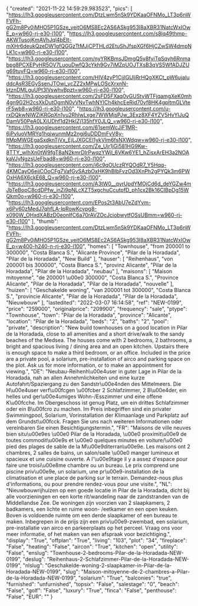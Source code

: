 {
"created": "2021-11-22 14:59:29.983523",
"pics": [
"https://lh3.googleusercontent.com/DtzLwm5nSk9YDKaaOFNMo_LT3p6nWFVFh-gG2m8Pv0jMHO5P1GSze_yeitO6MS8Ec2AS6ASkg953I8aXBR31NatcWxIOwE_p=w960-rj-e30-l100",
"https://lh3.googleusercontent.com/s8lq49thmp-AKWTusojKmAVhJql4bEIt-mXHr6deukQzeDW1gfQGGzTtMJjCPTHLd2EtuShJfspXGf6HjCZwSW4dmpNLK1c=w960-rj-e30-l100",
"https://lh3.googleusercontent.com/nyYRKBmsJDmgQ5v8fviTqSqyh6Rnmabpg8PCXEPyHR5OV7LuouDwfQ3cYkh9Gv7iMZpUOJTXsB3qVS5WfADJZUg69tuyFQ=w960-rj-e30-l100",
"https://lh3.googleusercontent.com/HIV4zyP1CjjIGUljRrHQgXKCt_pW6ujaIuddcAsR3EGySsenJTOwj_ycZZ2xMPwLOScXrxnN-ktznDMLguUPt3lVswhvBpzt=w960-rj-e30-l100",
"https://lh3.googleusercontent.com/2sFD5FXaq0vGUStyWTFjqamgXeK0mh4gn9G2H2csXkDutOgmN0vVNvTwhNYICh4khcEeRid70vf8HK4gpltmGLVterF5wb8=w960-rj-e30-l100",
"https://lh3.googleusercontent.com/u-rxDQkwNlWZiKRGpXn1yu2RhIwLxge7WWMjsPJw_3Exz8XF4YZV5HvYlJuQDamV50PeA0LXiUDhf1d2HkIZj135hfY0JLQ_=w960-rj-e30-l100",
"https://lh3.googleusercontent.com/61semWcJiF1MR-6jPvluoVMRYq1hqjwunmMz2ngi6uDDDmFyV8y-ltMpMWGEgaSxdknTjVx_EjLJXGCEl1ykVIm6fsNXWdqw=w960-rj-e30-l100",
"https://lh3.googleusercontent.com/Ze_Uir1jGi581HG9Kw-8TTY_wIhXn0tW9fgT8aN2kmrDIrPwqzYWil_6VKw6YE1_hZisxArEH3a2NOAkaVJyNgzsUeFbad8=w960-rj-e30-l100",
"https://lh3.googleusercontent.com/i6c9qOUczRYQOdR7_Y5Hqq-4KMCayO6ejjCOoCFg7VafGvSAzbOxHK9hBIbFvzOd3XnPh2gPYQk3m6PWOxHA6X6ckE68_Q=w960-rj-e30-l100",
"https://lh3.googleusercontent.com/A3tW0__qyrUpdYMOjCd6d_deYGZw4mJbTeBopC8cdDPfw_inZi9pNLcXZT5xgchuCcutpfD_ph1cx2Bk16CIBpDg15WQkm0o=w960-rj-e30-l100",
"https://lh3.googleusercontent.com/EPos2t3AbU7eZdYvm-x6Pv60zMedJ7qhfLA-IpRowKcvpg8-x090W_OHxdXABzD0eonIfC6a70rAVZOcJciobwytfOSsUBmm=w960-rj-e30-l100"
],
"thumb": "https://lh3.googleusercontent.com/DtzLwm5nSk9YDKaaOFNMo_LT3p6nWFVFh-gG2m8Pv0jMHO5P1GSze_yeitO6MS8Ec2AS6ASkg953I8aXBR31NatcWxIOwE_p=w400-h240-n-rj-e30-l100",
"homes": [
"Townhouse",
"from 200001 to 300000",
"Costa Blanca S.",
"Alicante Province",
"Pilar de la Horadada",
"Pilar de la Horadada",
"New Build"
],
"hauser": [
"Reihenhaus",
"von 200001 bis 300000",
"Costa Blanca S.",
"provinz Alicante",
"Pilar de la Horadada",
"Pilar de la Horadada",
"neubau"
],
"maisons": [
"Maison mitoyenne",
"de 200001 \u00e0 300000",
"Costa Blanca S.",
"Province Alicante",
"Pilar de la Horadada",
"Pilar de la Horadada",
"nouvelle"
],
"huizen": [
"Geschakelde woning",
"van 200001 tot 300000",
"Costa Blanca S.",
"provincie Alicante",
"Pilar de la Horadada",
"Pilar de la Horadada",
"Nieuwbouw"
],
"lastedited": "2022-03-07 16:14:58",
"ref": "NEW-0199",
"price": "259000",
"originalprice": "209900",
"frequency": "sale",
"ptype": "Townhouse",
"town": "Pilar de la Horadada",
"province": "Alicante",
"location": "Pilar de la Horadada",
"beds": "2",
"baths": "2",
"pool": "private",
"description": "New build townhouses on a good location in Pilar de la Horadada, close to all amenities and a short drive/walk to the sandy beaches of the Medsea. The houses come with 2 bedrooms, 2 bathrooms, a bright and spacious living / dining area and an open kitchen. Upstairs there is enough space to make a third bedroom, or an office. Included in the price are a private pool, a solarium, pre-installation of airco and parking space on the plot. Ask us for more information, or to make an appointment for viewing.",
"DE": "Neubau-Reihenh\u00e4user in guter Lage in Pilar de la Horadada, nah an allen Annehmlichkeiten und eine kurze Autofahrt/Spaziergang zu den Sandstr\u00e4nden des Mittelmeers. Die H\u00e4user verf\u00fcgen \u00fcber 2 Schlafzimmer, 2 B\u00e4der, ein helles und ger\u00e4umiges Wohn-/Esszimmer und eine offene K\u00fcche. Im Obergeschoss ist genug Platz, um ein drittes Schlafzimmer oder ein B\u00fcro zu machen. Im Preis inbegriffen sind ein privater Swimmingpool, Solarium, Vorinstallation der Klimaanlage und Parkplatz auf dem Grundst\u00fcck. Fragen Sie uns nach weiteren Informationen oder vereinbaren Sie einen Besichtigungstermin.",
"FR": "Maisons de ville neuves bien situ\u00e9es \u00e0 Pilar de la Horadada, \u00e0 proximit\u00e9 de toutes commodit\u00e9s et \u00e0 quelques minutes en voiture/\u00e0 pied des plages de sable de la M\u00e9diterran\u00e9e. Les maisons ont 2 chambres, 2 salles de bains, un salon/salle \u00e0 manger lumineux et spacieux et une cuisine ouverte. A l'\u00e9tage il y a assez d'espace pour faire une troisi\u00e8me chambre ou un bureau. Le prix comprend une piscine priv\u00e9e, un solarium, une pr\u00e9-installation de la climatisation et une place de parking sur le terrain. Demandez-nous plus d'informations, ou pour prendre rendez-vous pour une visite.",
"NL": "Nieuwbouwrijhuizen op een goede locatie in Pilar de la Horadada, dicht bij alle voorzieningen en een korte rit/wandeling naar de zandstranden van de Middellandse Zee. De woningen zijn voorzien van 2 slaapkamers, 2 badkamers, een lichte en ruime woon- /eetkamer en een open keuken. Boven is voldoende ruimte om een derde slaapkamer of een bureau te maken. Inbegrepen in de prijs zijn een priv\u00e9-zwembad, een solarium, pre-installatie van airco en parkeerplaats op het perceel. Vraag ons voor meer informatie, of het maken van een afspraak voor bezichtiging.",
"display": "True",
"offplan": "True",
"living": "103",
"plot": "34",
"fireplace": "False",
"heating": "False",
"aircon": "True",
"kitchen": "open",
"utility": "False",
"enslug": "Townhouse-2-bedrooms-Pilar-de-la-Horadada-NEW-0199",
"deslug": "Reihenhaus-2-Schlafzimmer-Pilar-de-la-Horadada-NEW-0199",
"nlslug": "Geschakelde-woning-2-slaapkamer-in-Pilar-de-la-Horadada-NEW-0199",
"slug": "Maison-mitoyenne-de-2-chambres-a-Pilar-de-la-Horadada-NEW-0199",
"solarium": "True",
"balconies": "true",
"furnished": "unfurnished",
"topsix": "False",
"salestage": "0",
"beach": "False",
"golf": "False",
"luxury": "True",
"finca": "False",
"penthouse": "False",
"EUR": ""
}